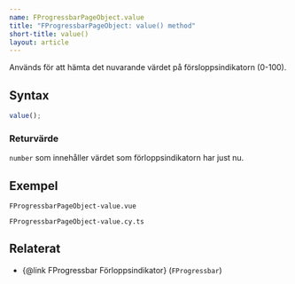 ```yaml
---
name: FProgressbarPageObject.value
title: "FProgressbarPageObject: value() method"
short-title: value()
layout: article
---
```


Används för att hämta det nuvarande värdet på försloppsindikatorn (0-100).

## Syntax

```ts name=syntax nocompile nolint
value();
```

### Returvärde

`number` som innehåller värdet som förloppsindikatorn har just nu.

## Exempel

```import static
FProgressbarPageObject-value.vue
```

```import
FProgressbarPageObject-value.cy.ts
```

## Relaterat

- {@link FProgressbar Förloppsindikator} (`FProgressbar`)

